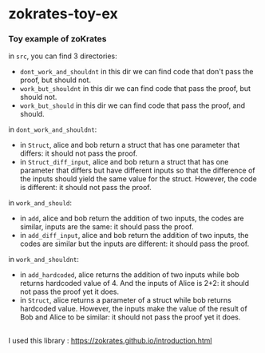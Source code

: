 # zokrates-toy-ex
### Toy example of zoKrates

in ``src``, you can find 3 directories: 
- ```dont_work_and_shouldnt``` in this dir we can find code that don't pass the proof, but should not.
- ```work_but_shouldnt``` in this dir we can find code that pass the proof, but should not.
- ```work_but_should``` in this dir we can find code that pass the proof, and should.

in ```dont_work_and_shouldnt```:
- in ```Struct```, alice and bob return a struct that has one parameter that differs: it should not pass the proof. 
- in ```Struct_diff_input```, alice and bob return a struct that has one parameter that differs but have different inputs so that the difference of the inputs should yield the same value for the struct. However, the code is different: it should not pass the proof. 

in ```work_and_should```:
- in ``add``, alice and bob return the addition of two inputs, the codes are similar, inputs are the same: it should pass the proof.
- in ``add_diff_input``, alice and bob return the addition of two inputs, the codes are similar but the inputs are different: it should pass the proof.

in ```work_and_shouldnt```:
- in ``add_hardcoded``, alice returns the addition of two inputs while bob returns hardcoded value of 4. And the inputs of Alice is 2+2: it should not pass the proof yet it does.
- in ``Struct``, alice returns a parameter of a struct while bob returns hardcoded value. However, the inputs make the value of the result of Bob and Alice to be similar: it should not pass the proof yet it does.

##
I used this library : https://zokrates.github.io/introduction.html
